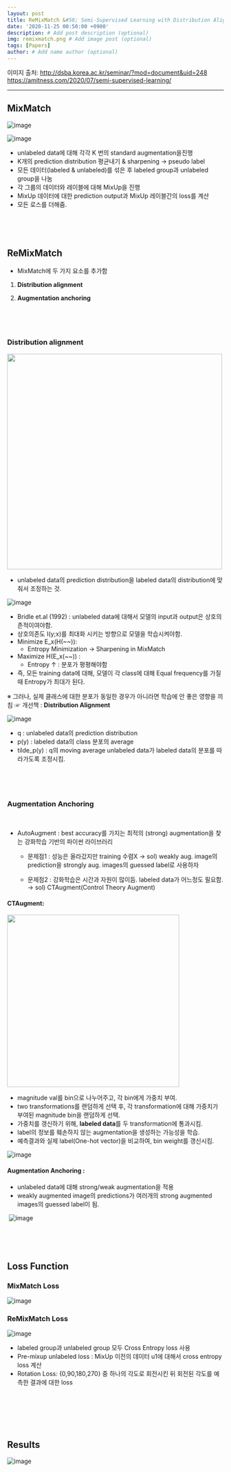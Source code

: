 ```yaml
---
layout: post
title: ReMixMatch &#58; Semi-Supervised Learning with Distribution Alignment and Augmentation Anchoring 논문요약
date: '2020-11-25 00:50:00 +0900'
description: # Add post description (optional)
img: remixmatch.png # Add image post (optional)
tags: [Papers]
author: # Add name author (optional)
---
```



이미지 출처:
http://dsba.korea.ac.kr/seminar/?mod=document&uid=248
https://amitness.com/2020/07/semi-supervised-learning/

----------------------------------- 



## MixMatch

![image](https://user-images.githubusercontent.com/17904547/100116756-744c9180-2eb7-11eb-8cbf-2a33679c39c4.png)

![image](https://user-images.githubusercontent.com/17904547/100117034-c1c8fe80-2eb7-11eb-8593-c6cc73ed7e02.png)


- unlabeled data에 대해 각각 K 번의 standard augmentation을진행
- K개의 prediction distribution 평균내기 & sharpening → pseudo label
- 모든 데이터(labeled & unlabeled)를 섞은 후 labeled group과 unlabeled group을 나눔
- 각 그룹의 데이터와 레이블에 대해 MixUp을 진행
- MixUp 데이터에 대한 prediction output과 MixUp 레이블간의 loss를 계산
- 모든 로스를 더해줌.

​

​

## ReMixMatch

- MixMatch에 두 가지 요소를 추가함

1) **Distribution alignment**

2) **Augmentation anchoring**

​

​

### Distribution alignment

<img src="https://user-images.githubusercontent.com/17904547/100117207-e7560800-2eb7-11eb-96c7-b8b96f491f13.png" width=500>

- unlabeled data의 prediction distribution을 labeled data의 distribution에 맞춰서 조정하는 것.


![image](https://user-images.githubusercontent.com/17904547/100117229-ed4be900-2eb7-11eb-8a1a-1b1c88bf54a7.png)

- Bridle et.al (1992) : unlabeled data에 대해서 모델의 input과 output은 상호의존적이여야함.
- 상호의존도 I(y;x)를 최대화 시키는 방향으로 모델을 학습시켜야함.
- Minimize E_x(H(~~)):
     - Entropy Minimization → Sharpening in MixMatch
- Maximize H(E_x(~~)) :
     - Entropy ↑ : 분포가 평평해야함
- 즉, 모든 training data에 대해, 모델이 각 class에 대해 Equal frequency를 가질 때 Entropy가 최대가 된다.


※ 그러나, 실제 클래스에 대한 분포가 동일한 경우가 아니라면 학습에 안 좋은 영향을 끼침
☞ 개선책 : **Distribution Alignment**



![image](https://user-images.githubusercontent.com/17904547/100117347-0c4a7b00-2eb8-11eb-89ca-603808e77ede.png)

- q : unlabeled data의 prediction distribution
- p(y) : labeled data의 class 분포의 average
- tilde_p(y) : q의 moving average
unlabeled data가 labeled data의 분포를 따라가도록 조정시킴.

​

​

### Augmentation Anchoring

​

- AutoAugment : best accuracy를 가지는 최적의 (strong) augmentation을 찾는 강화학습 기반의 파이썬 라이브러리

   - 문제점1 : 성능은 올라갔지만 training 수렴X
   → sol) weakly aug. image의 prediction을 strongly aug. images의 guessed label로 사용하자

  - 문제점2 : 강화학습은 시간과 자원이 많이듬. labeled data가 어느정도 필요함.
   → sol) CTAugment(Control Theory Augment)

#### CTAugment:

<img src="https://user-images.githubusercontent.com/17904547/100117565-4ae03580-2eb8-11eb-8026-e8a97c7e89e2.png" width=400>

- magnitude val를 bin으로 나누어주고, 각 bin에게 가중치 부여.
- two transformations를 랜덤하게 선택 후, 각 transformation에 대해 가중치가 부여된 magnitude bin을 랜덤하게 선택.
- 가중치를 갱신하기 위해, **labeled data**를 두 transformation에 통과시킴.
- label의 정보를 훼손하지 않는 augmentation을 생성하는 가능성을 학습.
- 예측결과와 실제 label(One-hot vector)을 비교하여, bin weight를 갱신시킴.

![image](https://user-images.githubusercontent.com/17904547/100118656-64ce4800-2eb9-11eb-97b1-2ee2bfef29c9.png)

#### Augmentation Anchoring :

- unlabeled data에 대해 strong/weak augmentation을 적용
- weakly augmented image의 predictions가 여러개의 strong augmented images의 guessed label이 됨.

​
![image](https://user-images.githubusercontent.com/17904547/100118697-70ba0a00-2eb9-11eb-8b06-1c452b65f146.png)


​


​

## Loss Function

### MixMatch Loss

![image](https://user-images.githubusercontent.com/17904547/100118724-79124500-2eb9-11eb-9a31-82458049b799.png)


### ReMixMatch Loss

![image](https://user-images.githubusercontent.com/17904547/100118755-7ca5cc00-2eb9-11eb-8d2c-650913d3b68e.png)

- labeled group과 unlabeled group 모두 Cross Entropy loss 사용
- Pre-mixup unlabeled loss : MixUp 이전의 데이터 u1에 대해서 cross entropy loss 계산
- Rotation Loss: {0,90,180,270} 중 하나의 각도로 회전시킨 뒤 회전된 각도를 예측한 결과에 대한 loss

​

​

​

## Results

![image](https://user-images.githubusercontent.com/17904547/100118828-8b8c7e80-2eb9-11eb-8d21-48860e61e0a1.png)

​ 
